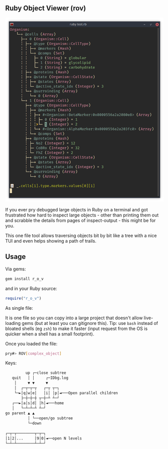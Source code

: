 Ruby Object Viewer (rov)
------------------------

![Example](misc/example.png)

If you ever pry debugged large objects in Ruby on a terminal and got frustrated how hard to inspect large objects - other than printing them out and scrabble the details from pages of inspect-output - this might be for you.

This one file tool allows traversing objects bit by bit like a tree with a nice TUI and even helps showing a path of trails.

## Usage

Via gems:

```bash
gem install r_o_v
```

and in your Ruby source:

```ruby
require("r_o_v")
```

As single file:

It is one file so you can copy into a large project that doesn't allow live-loading gems (but at least you can gitignore this).
Tip: use `bash` instead of bloated shells (eg `zsh`) to make it faster (input request from the OS is quicker when a shell has a small footprint).

Once you loaded the file:

```bash
pry#> ROV[complex_object]
```

Keys:

```
         up ┌─close subtree
   quit   │ │     ┌─IDbg.log
    │     ▼ ▼     ▼
    │  ┌─┬─┬─┬   ┌─┬ ┬─┐
    └─►│q│w│e│   │i│ │p│◄───Open parallel children
       ├─┼─┼─┼ ┬─┼─┴ ┴─┘
   ┌──►│a│s│d│ │h│◄───home
   │   └─┴─┴─┴ ┴─┘
go parent ▲ ▲
          │ └──open/go subtree
          └─down

┌─┬─┬────────┬─┬─┐
│1│2│...     │9│0│◄──open N levels
└─┴─┴────────┴─┴─┘
```
